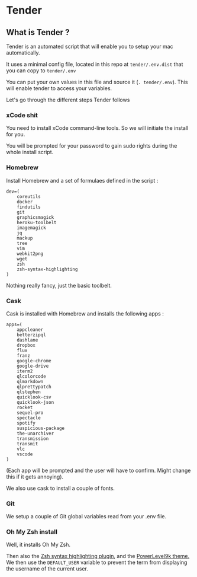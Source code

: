 # Tender

## What is Tender ?

Tender is an automated script that will enable you to setup your mac automatically.

It uses a minimal config file, located in this repo at `tender/.env.dist` that you can copy to `tender/.env`

You can put your own values in this file and source it \(`. tender/.env`\). This will enable tender to access your variables.

Let's go through the different steps Tender follows

### xCode shit

You need to install xCode command-line tools. So we will initiate the install for you.

You will be prompted for your password to gain sudo rights during the whole install script.

### Homebrew

Install Homebrew and a set of formulaes defined in the script :

```
dev=(
    coreutils
    docker
    findutils
    git
    graphicsmagick
    heroku-toolbelt
    imagemagick
    jq
    mackup
    tree
    vim
    webkit2png
    wget
    zsh
    zsh-syntax-highlighting
)
```

Nothing really fancy, just the basic toolbelt.

### Cask

Cask is installed with Homebrew and installs the following apps :

```
apps=(
    appcleaner
    betterzipql
    dashlane
    dropbox
    flux
    franz
    google-chrome
    google-drive
    iterm2
    qlcolorcode
    qlmarkdown
    qlprettypatch
    qlstephen
    quicklook-csv
    quicklook-json
    rocket
    sequel-pro
    spectacle
    spotify
    suspicious-package
    the-unarchiver
    transmission
    transmit
    vlc
    vscode
)
```

\(Each app will be prompted and the user will have to confirm. Might change this if it gets annoying\).

We also use cask to install a couple of fonts.

### Git

We setup a couple of Git global variables read from your .env file.

### Oh My Zsh install

Well, it installs Oh My Zsh.

Then also the [Zsh syntax highlighting plugin](/github.com/zsh-users/zsh-syntax-highlighting.git), and the [PowerLevel9k theme.](https://github.com/bhilburn/powerlevel9k.git) We then use the `DEFAULT_USER` variable to prevent the term from displaying the username of the current user.

